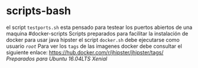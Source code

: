 # scripts-bash
el script `testports.sh` esta pensado para testear los puertos abiertos de una maquina
#docker-scripts
Scripts preparados para facilitar la instalación de docker para usar java hipster
el script `docker.sh` debe ejecutarse como usuario _`root`_
Para ver los `tags` de las imagenes docker debe consultar el siguiente enlace: https://hub.docker.com/r/jhipster/jhipster/tags/
_Preparados para Ubuntu 16.04LTS Xenial_
